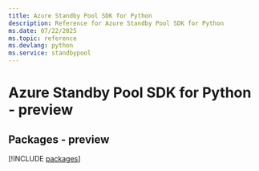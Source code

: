 ```yaml
---
title: Azure Standby Pool SDK for Python
description: Reference for Azure Standby Pool SDK for Python
ms.date: 07/22/2025
ms.topic: reference
ms.devlang: python
ms.service: standbypool
---
```

# Azure Standby Pool SDK for Python - preview
## Packages - preview
[!INCLUDE [packages](standby-pool-index.md)]